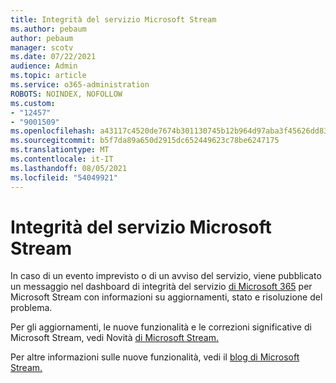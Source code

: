 ```yaml
---
title: Integrità del servizio Microsoft Stream
ms.author: pebaum
author: pebaum
manager: scotv
ms.date: 07/22/2021
audience: Admin
ms.topic: article
ms.service: o365-administration
ROBOTS: NOINDEX, NOFOLLOW
ms.custom:
- "12457"
- "9001509"
ms.openlocfilehash: a43117c4520de7674b301130745b12b964d97aba3f45626dd83517f8cbae592d
ms.sourcegitcommit: b5f7da89a650d2915dc652449623c78be6247175
ms.translationtype: MT
ms.contentlocale: it-IT
ms.lasthandoff: 08/05/2021
ms.locfileid: "54049921"
---
```

# <a name="microsoft-stream-service-health"></a>Integrità del servizio Microsoft Stream

In caso di un evento imprevisto o di un avviso del servizio, viene pubblicato un messaggio nel dashboard di integrità del servizio [di Microsoft 365](https://admin.microsoft.com/AdminPortal/Home#/servicehealth) per Microsoft Stream con informazioni su aggiornamenti, stato e risoluzione del problema.

Per gli aggiornamenti, le nuove funzionalità e le correzioni significative di Microsoft Stream, vedi Novità [di Microsoft Stream.](https://aka.ms/StreamNew)

Per altre informazioni sulle nuove funzionalità, vedi il [blog di Microsoft Stream.](https://aka.ms/StreamBlog)

